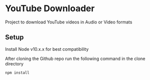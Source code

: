 # YouTube Downloader
Project to download YouTube videos in Audio or Video formats

## Setup
Install Node v10.x.x for best compatibility

After cloning the Github repo run the following command in the clone directory
```sh
npm install
```
